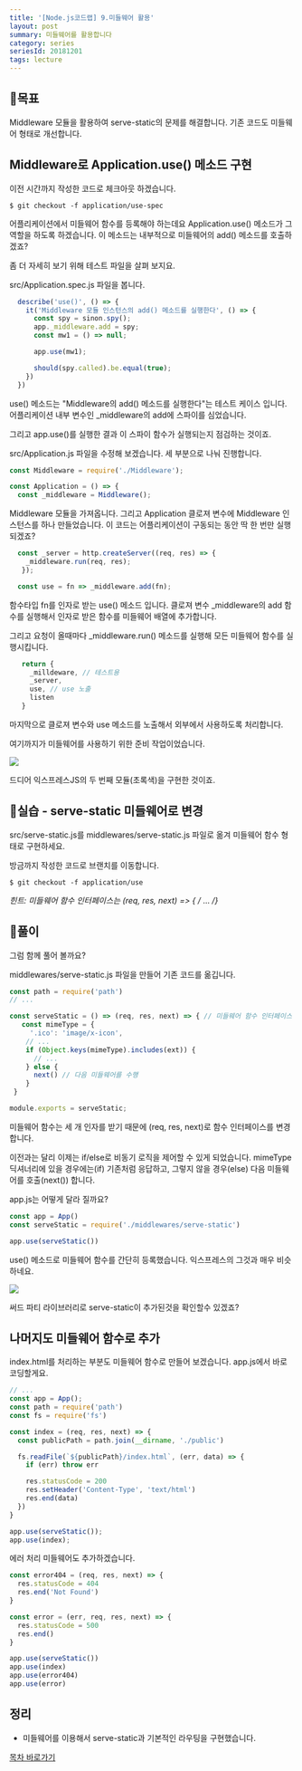 ```yaml
---
title: '[Node.js코드랩] 9.미들웨어 활용'
layout: post
summary: 미들웨어를 활용합니다
category: series
seriesId: 20181201
tags: lecture
---
```


## 🌳목표 

Middleware 모듈을 활용하여 serve-static의 문제를 해결합니다. 
기존 코드도 미들웨어 형태로 개선합니다.

## Middleware로 Application.use() 메소드 구현

이전 시간까지 작성한 코드로 체크아웃 하겠습니다.

```
$ git checkout -f application/use-spec
```

어플리케이션에서 미들웨어 함수를 등록해야 하는데요 Application.use() 메소드가 그 역할을 하도록 하겠습니다. 이 메소드는 내부적으로 미들웨어의 add() 메소드를 호출하겠죠? 

좀 더 자세히 보기 위해 테스트 파일을 살펴 보지요. 

src/Application.spec.js 파일을 봅니다. 

```js 
  describe('use()', () => {
    it('Middleware 모듈 인스턴스의 add() 메소드를 실행한다', () => {
      const spy = sinon.spy();
      app._middleware.add = spy;
      const mw1 = () => null;

      app.use(mw1);

      should(spy.called).be.equal(true);
    })
  })
```

use() 메소드는 "Middleware의 add() 메소드를 실행한다"는 테스트 케이스 입니다.
어플리케이션 내부 변수인 _middleware의 add에 스파이를 심었습니다.

그리고 app.use()를 실행한 결과 이 스파이 함수가 실행되는지 점검하는 것이죠. 

src/Application.js 파일을 수정해 보겠습니다. 세 부분으로 나눠 진행합니다.

```js
const Middleware = require('./Middleware');

const Application = () => {
  const _middleware = Middleware();
```

Middleware 모듈을 가져옵니다. 그리고 Application 클로져 변수에 Middleware 인스턴스를 하나 만들었습니다. 이 코드는 어플리케이션이 구동되는 동안 딱 한 번만 실행 되겠죠?

```js
  const _server = http.createServer((req, res) => {
    _middleware.run(req, res);
   });

  const use = fn => _middleware.add(fn);
```

함수타입 fn를 인자로 받는 use() 메소드 입니다. 클로져 변수 _middleware의 add 함수를 실행해서 인자로 받은 함수를 미들웨어 배열에 추가합니다.

그리고 요청이 올때마다 _middleware.run() 메소드를 실행해 모든 미들웨어 함수를 실행시킵니다.

```js
   return {
     _milldeware, // 테스트용 
     _server,
     use, // use 노출 
     listen
   }
```

마지막으로 클로져 변수와 use 메소드를 노출해서 외부에서 사용하도록 처리합니다. 

여기까지가 미들웨어를 사용하기 위한 준비 작업이었습니다.

![](/assets/imgs/2018/12/09/struct.png)

드디어 익스프레스JS의 두 번째 모듈(초록색)을 구현한 것이죠. 

## 🐤실습 - serve-static 미들웨어로 변경 

src/serve-static.js를 middlewares/serve-static.js 파일로 옮겨 미들웨어 함수 형태로 구현하세요. 

방금까지 작성한 코드로 브랜치를 이동합니다. 

```
$ git checkout -f application/use
```

*힌트: 미들웨어 함수 인터페이스는 (req, res, next) => { /* ... */}*

## 🐤풀이

그럼 함께 풀어 볼까요?

middlewares/serve-static.js 파일을 만들어 기존 코드를 옮깁니다.

```js
const path = require('path')
// ...

const serveStatic = () => (req, res, next) => { // 미들웨어 함수 인터페이스
   const mimeType = {
     '.ico': 'image/x-icon',
    // ...
    if (Object.keys(mimeType).includes(ext)) {
      // ...
    } else {
      next() // 다음 미들웨어를 수행
    }
 }

module.exports = serveStatic;
```

미들웨어 함수는 세 개 인자를 받기 때문에 (req, res, next)로 함수 인터페이스를 변경합니다.

이전과는 달리 이제는 if/else로 비동기 로직을 제어할 수 있게 되었습니다. mimeType 딕셔너리에 있을 경우에는(if) 기존처럼 응답하고, 그렇지 않을 경우(else) 다음 미들웨어를 호출(next()) 합니다.

app.js는 어떻게 달라 질까요? 

```js
const app = App()
const serveStatic = require('./middlewares/serve-static')

app.use(serveStatic())
```

use() 메소드로 미들웨어 함수를 간단히 등록했습니다. 익스프레스의 그것과 매우 비슷하네요. 

![](/assets/imgs/2018/12/09/struct2.png)

써드 파티 라이브러리로 serve-static이 추가된것을 확인할수 있겠죠? 

## 나머지도 미들웨어 함수로 추가 

index.html를 처리하는 부분도 미들웨어 함수로 만들어 보겠습니다.
app.js에서 바로 코딩할게요.

```js
// ...
const app = App();
const path = require('path')
const fs = require('fs')

const index = (req, res, next) => {
  const publicPath = path.join(__dirname, './public')

  fs.readFile(`${publicPath}/index.html`, (err, data) => {
    if (err) throw err

    res.statusCode = 200
    res.setHeader('Content-Type', 'text/html')
    res.end(data)
  })
}

app.use(serveStatic());
app.use(index);
```

에러 처리 미들웨어도 추가하겠습니다.

```js
const error404 = (req, res, next) => {
  res.statusCode = 404
  res.end('Not Found')
}

const error = (err, req, res, next) => {
  res.statusCode = 500
  res.end()
}

app.use(serveStatic())
app.use(index)
app.use(error404)
app.use(error)
```

## 정리 

* 미들웨어를 이용해서 serve-static과 기본적인 라우팅을 구현했습니다.

[목차 바로가기](/series/2018/12/01/node-web-0_index.html)